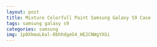 ```yaml
---
layout: post
title: Mixture Colorfull Paint Samsung Galaxy S9 Case
tags: samsung galaxy s9
categories: samsung
img: 1p8XkmaL6al-8bhhdgeG4_HE2CNWgYXGi
---
```


